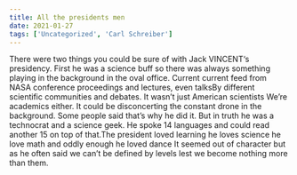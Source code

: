 ```yaml
---
title: All the presidents men
date: 2021-01-27
tags: ['Uncategorized', 'Carl Schreiber']
---
```


There were two things you could be sure of with Jack VINCENT‘s presidency. First he was a science buff so there was always something playing in the background in the oval office. Current current feed from NASA conference proceedings and lectures, even talksBy different scientific communities and debates. It wasn’t just American scientists We’re academics either. It could be disconcerting the constant drone in the background. Some people said that’s why he did it. But in truth he was a technocrat and a science geek. He spoke 14 languages and could read another 15 on top of that.The president loved learning he loves science he love math and oddly enough he loved dance It seemed out of character but as he often said we can’t be defined by levels lest we become nothing more than them.
